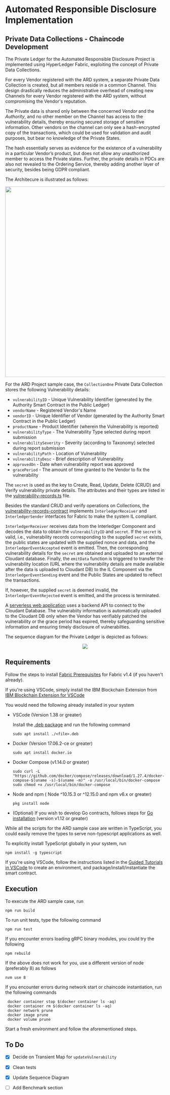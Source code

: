 # Automated Responsible Disclosure Implementation
## Private Data Collections - Chaincode Development 

The Private Ledger for the Automated Responsible Disclosure Project is implemented using HyperLedger Fabric, exploiting the concept of Private Data Collections. 

For every Vendor registered with the ARD system, a separate Private Data Collection is created, but all members reside in a common Channel. This design drastically reduces the administrative overhead of creating new Channels for every Vendor registered with the ARD system, without compromising the Vendor's reputation. 

The Private data is shared only between the concerned *Vendor* and the *Authority*, and no other member on the Channel has access to the vulnerability details, thereby ensuring secured storage of sensitive information. Other vendors on the channel can only see a hash-encrypted copy of the transactions, which could be used for validation and audit purposes, but bear no knowledge of the Private States. 

The hash essentially serves as evidence for the existence of a vulnerability in a particular Vendor’s product, but does not allow any unauthorized member to access the Private states. Further, the private details in PDCs are also not revealed to the Ordering Service, thereby adding another layer of security, besides being GDPR compliant.

The Architecure is illustrated as follows:


<p align="center">
  <img height = "600" width="800" src="images/high-level-arch-private.png">
</p>



For the ARD Project sample case, the `CollectionOne` Private Data Collection stores the following Vulnerability details:

* `vulnerabilityID` - Unique Vulnerability Identifier (generated by the Authority Smart Contract in the Public Ledger)
* `vendorName` - Registered Vendor's Name
* `vendorID` - Unique Identifier of Vendor (generated by the Authority Smart Contract in the Public Ledger)
* `productName` - Product Identifier (wherein the Vulnerability is reported)
* `vulnerabilityType` - The Vulnerability Type selected during report submission
* `vulnerabilitySeverity` - Severity (according to Taxonomy) selected during report submission
* `vulnerabilityPath` - Location of Vulnerability
* `vulnerabilityDesc` - Brief description of Vulnerability
* `approvedOn` - Date when vulnerability report was approved
* `gracePeriod` - The amount of time granted to the Vendor to fix the vulnerability 

The `secret` is used as the key to Create, Read, Update, Delete (CRUD) and Verify vulnerability private details. The attributes and their types are listed in the [vulnerability-records.ts](src/vulnerability-records.ts) file.


Besides the standard CRUD and verify operations on Collections, the [vulnerability-records-contract](src/vulnerability-records-contract.ts) implements `InterledgerReceiver` and `InterledgerSender` interfaces for Fabric to make the system IL compliant. 


`InterledgerReceiver` receives data from the Interledger Component and decodes the data to obtain the `vulnerabilityID` and `secret`. If the `secret` is valid, i.e., vulnerability records corresponding to the supplied `secret` exists, the public states are updated with the supplied nonce and data, and the `InterledgerEventAccepted` event is emitted. Then, the corresponding vulnerability details for the `secret` are obtained and uploaded to an external Cloudant database. Finally, the `emitData` function is triggered to transfer the vulnerability location (URL where the vulnerability details are made available after the data is uploaded to Cloudant DB) to the IL Component via the `InterledgerEventSending` event and the Public States are updated to reflect the transactions. 

If, however, the supplied `secret` is deemed invalid, the `InterledgerEventRejected` event is emitted, and the process is terminated. 

A [serverless web application](http://pm-vulnerability.s3-web.eu-de.cloud-object-storage.appdomain.cloud/) uses a backend API to connect to the Cloudant Database. The vulnerabiity information is automatically uploaded to the Cloudant DB only when the Vendor has verifiably patched the vulnerability or the grace period has expired, thereby safeguarding sensitive information and ensuring timely disclosure of vulnerabilties. 


The sequence diagram for the Private Ledger is depicted as follows:

<p align="center">
  <img src="images/vul-chaincode-seq-digram.png">
</p>


## Requirements

Follow the steps to install [Fabric Prerequisites](https://hyperledger-fabric.readthedocs.io/en/release-1.4/getting_started.html) for Fabric v1.4 (if you haven't already).

If you're using VSCode, simply install the IBM Blockchain Extension from [IBM Blockchain Extension for VSCode](https://github.com/IBM-Blockchain/blockchain-vscode-extension/blob/master/README.md) 

You would need the following already installed in your system

* VSCode (Version 1.38 or greater)

	Install the [.deb package](https://code.visualstudio.com/download) and run the following command
	```
	sudo apt install ./<file>.deb
	```

* Docker (Version 17.06.2-ce or greater)
	```	
	sudo apt install docker.io
	```

* Docker Compose (v1.14.0 or greater)
	```	
	sudo curl -L "https://github.com/docker/compose/releases/download/1.27.4/docker-compose-$(uname -s)-$(uname -m)" -o /usr/local/bin/docker-compose
	sudo chmod +x /usr/local/bin/docker-compose
	```

* Node and npm ( Node ^10.15.3 or ^12.15.0 and npm v6.x or greater)
	```
	pkg install node
	```

* (Optional) If you wish to develop Go contracts, follows steps for [Go installation](https://golang.org/dl/) (version v1.12 or greater)


While all the scripts for the ARD sample case are written in TypeScript, you could easily remove the types to serve non-typescript applications as well. 

To explicitly install TypeScript globally in your system, run
```
npm install -g typescript
```

If you're using VSCode, follow the instructions listed in the [Guided Tutorials in VSCode](https://cloud.ibm.com/docs/blockchain-sw-213?topic=blockchain-sw-213-develop-vscode#develop-vscode-guided-tutorials) to create an environment, and package/install/instantiate the smart contract.


## Execution

To execute the ARD sample case, run

```
npm run build
```

To run unit tests, type the following command

```
npm run test
```
If you encounter errors loading gRPC binary modules, you could try the following

```
npm rebuild
```
If the above does not work for you, use a different version of node (preferably 8) as follows

```
nvm use 8
```
If you encounter errors during network start or chaincode instantiation, run the following commands

```
 docker container stop $(docker container ls -aq) 
 docker container rm $(docker container ls -aq) 
 docker network prune 
 docker image prune 
 docker volume prune 
```
Start a fresh environment and follow the aforementioned steps.


## To Do

- [x] Decide on Transient Map for `updateVulnerability`
- [x] Clean tests
- [x] Update Sequence Diagram
- [ ] Add Benchmark section



